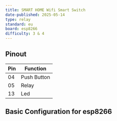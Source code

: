 ```yaml
---
title: SMART HOME Wifi Smart Switch
date-published: 2025-05-14
type: relay
standard: eu
board: esp8266
difficulty: 3 & 4
---
```

## Pinout

| Pin | Function   |
| ---| ------------|
| 04 | Push Button |
| 05 | Relay       |
| 13 | Led         |

## Basic Configuration for esp8266
